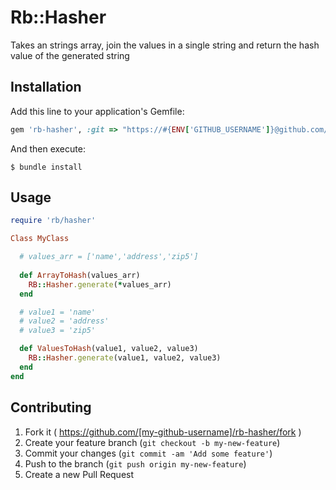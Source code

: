 # Rb::Hasher

Takes an strings array, join the values in a single string and return the hash value of the generated string

## Installation

Add this line to your application's Gemfile:

```ruby
gem 'rb-hasher', :git => "https://#{ENV['GITHUB_USERNAME']}@github.com/fervic/rb-gems.git"
```

And then execute:

    $ bundle install

## Usage

```ruby
require 'rb/hasher'

Class MyClass

  # values_arr = ['name','address','zip5']
  
  def ArrayToHash(values_arr)
    RB::Hasher.generate(*values_arr)
  end

  # value1 = 'name'
  # value2 = 'address'
  # value3 = 'zip5'

  def ValuesToHash(value1, value2, value3)
    RB::Hasher.generate(value1, value2, value3)
  end
end
```

## Contributing

1. Fork it ( https://github.com/[my-github-username]/rb-hasher/fork )
2. Create your feature branch (`git checkout -b my-new-feature`)
3. Commit your changes (`git commit -am 'Add some feature'`)
4. Push to the branch (`git push origin my-new-feature`)
5. Create a new Pull Request

